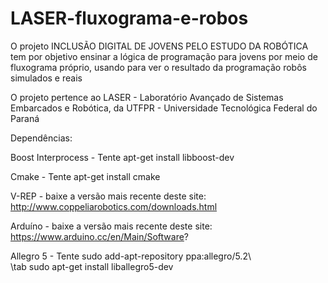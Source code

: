 # LASER-fluxograma-e-robos
O projeto INCLUSÃO DIGITAL DE JOVENS PELO ESTUDO DA ROBÓTICA tem por objetivo ensinar a lógica de programação para jovens por meio de fluxograma próprio, usando para ver o resultado da programação robôs simulados e reais

O projeto pertence ao LASER - Laboratório Avançado de Sistemas Embarcados e Robótica, da UTFPR - Universidade Tecnológica Federal do Paraná


Dependências:

Boost Interprocess - Tente apt-get install libboost-dev

Cmake - Tente apt-get install cmake

V-REP - baixe a versão mais recente deste site: http://www.coppeliarobotics.com/downloads.html

Arduíno - baixe a versão mais recente deste site: https://www.arduino.cc/en/Main/Software?

Allegro 5 - Tente sudo add-apt-repository ppa:allegro/5.2\         
		 \tab sudo apt-get install liballegro5-dev
